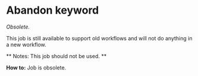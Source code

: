 # Abandon keyword   #

*Obsolete.*

This job is still available to support old workflows and will not do anything in a new workflow.

**
Notes: 
This job should not be used.
**

**How to:**
Job is obsolete.